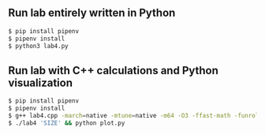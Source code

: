 ## Run lab entirely written in Python
```sh
$ pip install pipenv
$ pipenv install
$ python3 lab4.py
```

## Run lab with C++ calculations and Python visualization
```sh
$ pip install pipenv
$ pipenv install
$ g++ lab4.cpp -march=native -mtune=native -m64 -O3 -ffast-math -funroll-loops -o lab4 
$ ./lab4 'SIZE' && python plot.py
```

